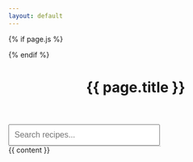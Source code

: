 ```yaml
---
layout: default
---
```


{% if page.js %}
<script src="/assets/js/{{ page.js }}"></script>
{% endif %}

<header>
  <h1>{{ page.title }}</h1>
</header>

<div class="search-container">
  <input type="text" id="search-bar" placeholder="Search recipes..." oninput="showSuggestions(this.value)">
  <ul id="suggestions" class="suggestions-list"></ul>
</div>



<main>
  {{ content }}
</main>

<style>
  .search-container {
    position: relative;
    width: 300px;
  }

  #search-bar {
    width: 100%;
    padding: 10px;
    font-size: 16px;
  }

  .suggestions-list {
    position: absolute;
    top: 100%;
    left: 0;
    width: 100%;
    background: white;
    border: 1px solid #ddd;
    list-style: none;
    padding: 0;
    margin: 0;
    z-index: 10;
  }

  .suggestions-list li {
    padding: 10px;
    cursor: pointer;
  }

  .suggestions-list li:hover {
    background-color: #f0f0f0;
  }
</style>

<script>
//   const recipes = [
//     { name: "Chicken Curry", url: "/recipes/chicken-curry" },
//     { name: "Paneer Tikka", url: "/recipes/paneer-tikka" },
//     { name: "Sushi", url: "/recipes/sushi", category: "asian" },
//     { name: "Pad Thai", url: "/recipes/pad-thai" },
//     { name: "Spaghetti Bolognese", url: "/recipes/spaghetti-bolognese" },
//     { name: "Tacos", url: "/recipes/tacos" }
//   ];

  function showSuggestions(query) {
    const suggestionsList = document.getElementById('suggestions');
    suggestionsList.innerHTML = ''; // Clear previous suggestions
    if (query.length === 0) return;

    const suggestions = recipes.filter(recipe => recipe.name.toLowerCase().includes(query.toLowerCase()));

    suggestions.forEach(suggestion => {
      const li = document.createElement('li');
      li.textContent = suggestion.name;
      li.onclick = () => {
        window.location.href = suggestion.url;  // Redirect to recipe page
      };
      suggestionsList.appendChild(li);
    });
  }
</script>

<!-- <div class="recipes-container">
  {% for recipe in site.recipes %}
    <div class="recipe-card">
      <h3><a href="{{ recipe.url }}">{{ recipe.title }}</a></h3>
      <p>{{ recipe.excerpt }}</p>
    </div>
  {% endfor %}
</div> -->
